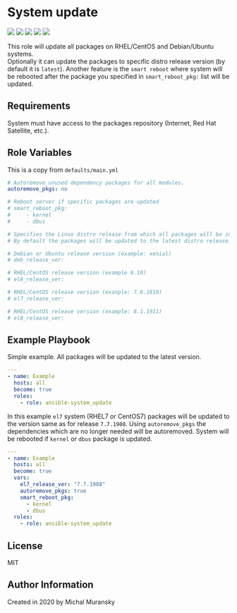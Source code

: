 System update
=========

<a href="https://galaxy.ansible.com/monolithprojects/system_update"><img src="https://img.shields.io/ansible/quality/46110?style=flat&logo=ansible"/></a> 
<a href="https://galaxy.ansible.com/monolithprojects/system_update"><img src="https://img.shields.io/ansible/role/d/46110"/></a> 
<a href="https://galaxy.ansible.com/monolithprojects/system_update"><img src="https://img.shields.io/github/v/release/MonolithProjects/ansible-system_update"/></a> 
<a href="https://github.com/MonolithProjects/ansible-system_update/actions"><img src="https://github.com/MonolithProjects/ansible-system_update/workflows/molecule%20test/badge.svg?branch=master"/></a>
<a href="https://github.com/MonolithProjects/ansible-system_update/blob/master/LICENSE"><img src="https://img.shields.io/github/license/MonolithProjects/ansible-system_update"/></a>

This role will update all packages on RHEL/CentOS and Debian/Ubuntu systems.  
Optionally it can update the packages to specific distro release version (by default it is `latest`).
Another feature is the `smart reboot` where system will be rebooted after the package you specified in `smart_reboot_pkg:` list will be updated.

Requirements
------------

System must have access to the packages repository (Internet, Red Hat Satellite, etc.).


Role Variables
--------------

This is a copy from `defaults/main.yml`

```yaml
# Autoremove unused dependency packages for all modules.
autoremove_pkgs: no

# Reboot server if specific packages are updated
# smart_reboot_pkg:
#     - kernel
#     - dbus

# Specifies the Linux distro release from which all packages will be installed.
# By default the packages will be updated to the latest distro release.

# Debian or Ubuntu release version (example: xenial)
# deb_release_ver:

# RHEL/CentOS release version (example 6.10)
# el6_release_ver:

# RHEL/CentOS release version (exanple: 7.6.1810)
# el7_release_ver:

# RHEL/CentOS release version (example: 8.1.1911)
# el8_release_ver:
```

Example Playbook
----------------

Simple example. All packages will be updated to the latest version.

```yaml
---
- name: Example
  hosts: all
  become: true
  roles:
    - role: ansible-system_update
```

In this example `el7` system (RHEL7 or CentOS7) packages will be updated to the version same as for release `7.7.1908`. 
Using `autoremove_pkgs` the dependencies which are no longer needed will be autoremoved. 
System will be rebooted if `kernel` or `dbus` package is updated.  

```yaml
---
- name: Example
  hosts: all
  become: true
  vars:
    el7_release_ver: "7.7.1908"
    autoremove_pkgs: true
    smart_reboot_pkg:
      - kernel
      - dbus
  roles:
    - role: ansible-system_update
```

License
-------

MIT

Author Information
------------------

Created in 2020 by Michal Muransky